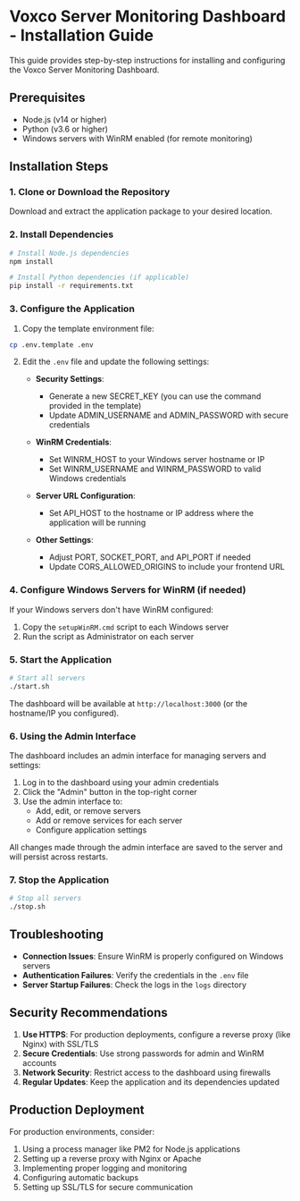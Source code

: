 # Voxco Server Monitoring Dashboard - Installation Guide

This guide provides step-by-step instructions for installing and configuring the Voxco Server Monitoring Dashboard.

## Prerequisites

- Node.js (v14 or higher)
- Python (v3.6 or higher)
- Windows servers with WinRM enabled (for remote monitoring)

## Installation Steps

### 1. Clone or Download the Repository

Download and extract the application package to your desired location.

### 2. Install Dependencies

```bash
# Install Node.js dependencies
npm install

# Install Python dependencies (if applicable)
pip install -r requirements.txt
```

### 3. Configure the Application

1. Copy the template environment file:

```bash
cp .env.template .env
```

2. Edit the `.env` file and update the following settings:

   - **Security Settings**:
     - Generate a new SECRET_KEY (you can use the command provided in the template)
     - Update ADMIN_USERNAME and ADMIN_PASSWORD with secure credentials

   - **WinRM Credentials**:
     - Set WINRM_HOST to your Windows server hostname or IP
     - Set WINRM_USERNAME and WINRM_PASSWORD to valid Windows credentials

   - **Server URL Configuration**:
     - Set API_HOST to the hostname or IP address where the application will be running

   - **Other Settings**:
     - Adjust PORT, SOCKET_PORT, and API_PORT if needed
     - Update CORS_ALLOWED_ORIGINS to include your frontend URL

### 4. Configure Windows Servers for WinRM (if needed)

If your Windows servers don't have WinRM configured:

1. Copy the `setupWinRM.cmd` script to each Windows server
2. Run the script as Administrator on each server

### 5. Start the Application

```bash
# Start all servers
./start.sh
```

The dashboard will be available at `http://localhost:3000` (or the hostname/IP you configured).

### 6. Using the Admin Interface

The dashboard includes an admin interface for managing servers and settings:

1. Log in to the dashboard using your admin credentials
2. Click the "Admin" button in the top-right corner
3. Use the admin interface to:
   - Add, edit, or remove servers
   - Add or remove services for each server
   - Configure application settings

All changes made through the admin interface are saved to the server and will persist across restarts.

### 7. Stop the Application

```bash
# Stop all servers
./stop.sh
```

## Troubleshooting

- **Connection Issues**: Ensure WinRM is properly configured on Windows servers
- **Authentication Failures**: Verify the credentials in the `.env` file
- **Server Startup Failures**: Check the logs in the `logs` directory

## Security Recommendations

1. **Use HTTPS**: For production deployments, configure a reverse proxy (like Nginx) with SSL/TLS
2. **Secure Credentials**: Use strong passwords for admin and WinRM accounts
3. **Network Security**: Restrict access to the dashboard using firewalls
4. **Regular Updates**: Keep the application and its dependencies updated

## Production Deployment

For production environments, consider:

1. Using a process manager like PM2 for Node.js applications
2. Setting up a reverse proxy with Nginx or Apache
3. Implementing proper logging and monitoring
4. Configuring automatic backups
5. Setting up SSL/TLS for secure communication
